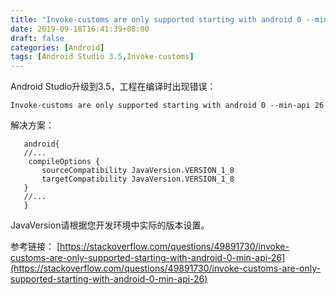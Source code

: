 ```yaml
---
title: "Invoke-customs are only supported starting with android 0 --min-api 26"
date: 2019-09-18T16:41:39+08:00
draft: false
categories: [Android]
tags: [Android Studio 3.5,Invoke-customs]
---
```


 Android Studio升级到3.5，工程在编译时出现错误：
 
 ```
 Invoke-customs are only supported starting with android 0 --min-api 26

 ```
 解决方案：
 
 ```shell 
 	android{
 	//...
 	 compileOptions {
        sourceCompatibility JavaVersion.VERSION_1_8
        targetCompatibility JavaVersion.VERSION_1_8
    }
 	//...
 	}
 
 ```
 JavaVersion请根据您开发环境中实际的版本设置。
 
 参考链接：
 [https://stackoverflow.com/questions/49891730/invoke-customs-are-only-supported-starting-with-android-0-min-api-26](https://stackoverflow.com/questions/49891730/invoke-customs-are-only-supported-starting-with-android-0-min-api-26)

